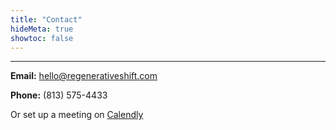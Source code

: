 ```yaml
---
title: "Contact"
hideMeta: true
showtoc: false
---
```


---

**Email:** <hello@regenerativeshift.com> 

**Phone:** (813) 575-4433

Or set up a meeting on [Calendly](https://calendly.com/caleb-q/free-consultation) 